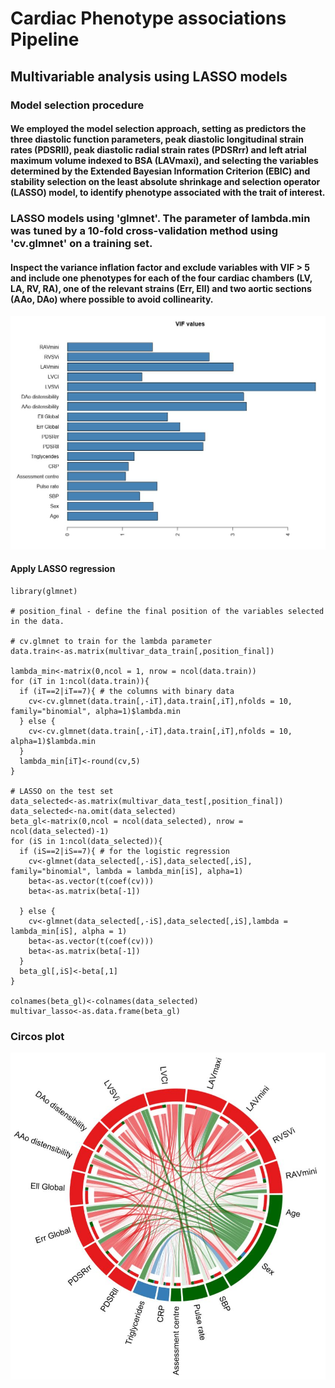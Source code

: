 # Cardiac Phenotype associations Pipeline

## Multivariable analysis using LASSO models
### Model selection procedure

#### We employed the model selection approach, setting as predictors the three diastolic function parameters, peak diastolic longitudinal strain rates (PDSRll), peak diastolic radial strain rates (PDSRrr) and left atrial maximum volume indexed to BSA (LAVmaxi), and selecting the variables determined by the Extended Bayesian Information Criterion (EBIC) and stability selection on the least absolute shrinkage and selection operator (LASSO) model, to identify phenotype associated with the trait of interest.

 ### LASSO models using 'glmnet'. The parameter of lambda.min was tuned by a 10-fold cross-validation method using 'cv.glmnet' on a training set.
   
####  Inspect the variance inflation factor and exclude variables with VIF > 5 and include one phenotypes for each of the four cardiac chambers (LV, LA, RV, RA), one of the relevant strains (Err, Ell) and two aortic sections (AAo, DAo) where possible to avoid collinearity.
   <img src="vif_plot.JPG" alt="" class="inline" />


   #### Apply LASSO regression

    library(glmnet)  
    
    # position_final - define the final position of the variables selected in the data. 
    
    # cv.glmnet to train for the lambda parameter 
    data.train<-as.matrix(multivar_data_train[,position_final])

    lambda_min<-matrix(0,ncol = 1, nrow = ncol(data.train))
    for (iT in 1:ncol(data.train)){
      if (iT==2|iT==7){ # the columns with binary data
        cv<-cv.glmnet(data.train[,-iT],data.train[,iT],nfolds = 10, family="binomial", alpha=1)$lambda.min
      } else {
        cv<-cv.glmnet(data.train[,-iT],data.train[,iT],nfolds = 10, alpha=1)$lambda.min
      }
      lambda_min[iT]<-round(cv,5)
    }
    
    # LASSO on the test set
    data_selected<-as.matrix(multivar_data_test[,position_final])
    data_selected<-na.omit(data_selected)
    beta_gl<-matrix(0,ncol = ncol(data_selected), nrow = ncol(data_selected)-1)
    for (iS in 1:ncol(data_selected)){
      if (iS==2|iS==7){ # for the logistic regression
        cv<-glmnet(data_selected[,-iS],data_selected[,iS], family="binomial", lambda = lambda_min[iS], alpha=1)
        beta<-as.vector(t(coef(cv)))
        beta<-as.matrix(beta[-1])
    
      } else {
        cv<-glmnet(data_selected[,-iS],data_selected[,iS],lambda = lambda_min[iS], alpha = 1)
        beta<-as.vector(t(coef(cv)))
        beta<-as.matrix(beta[-1])
      }
      beta_gl[,iS]<-beta[,1]
    }

    colnames(beta_gl)<-colnames(data_selected)
    multivar_lasso<-as.data.frame(beta_gl)


### Circos plot  

<img src="circos_plot.JPG" alt="" class="inline" />
